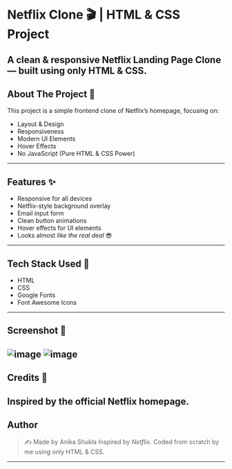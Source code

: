 # Netflix Clone 🎬 | HTML & CSS Project

A clean & responsive Netflix Landing Page Clone — built using only HTML & CSS.
---

## About The Project 📝

This project is a simple frontend clone of Netflix’s homepage, focusing on:

- Layout & Design
- Responsiveness
- Modern UI Elements
- Hover Effects
- No JavaScript (Pure HTML & CSS Power)

---

## Features ✨

- Responsive for all devices
- Netflix-style background overlay
- Email input form
- Clean button animations
- Hover effects for UI elements
- Looks almost *like the real deal* 😎
---
## Tech Stack Used 🧰

- HTML
- CSS
-  Google Fonts
- Font Awesome Icons
---
## Screenshot 📸
![image](https://github.com/user-attachments/assets/9d840f74-dfd8-4126-ac33-281549791ba8)
![image](https://github.com/user-attachments/assets/bcabf996-ca4a-485e-bda7-a502c2a225bd)
---
## Credits 🙌
Inspired by the official Netflix homepage.
---  
## Author

> ✍️ Made by Anika Shukla
> Inspired by *Netflix*. Coded from scratch by me using only HTML & CSS. 
---


